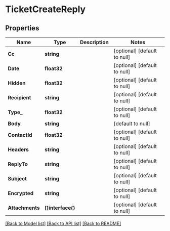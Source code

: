 # TicketCreateReply

## Properties
Name | Type | Description | Notes
------------ | ------------- | ------------- | -------------
**Cc** | **string** |  | [optional] [default to null]
**Date** | **float32** |  | [optional] [default to null]
**Hidden** | **float32** |  | [optional] [default to null]
**Recipient** | **string** |  | [optional] [default to null]
**Type_** | **float32** |  | [optional] [default to null]
**Body** | **string** |  | [default to null]
**ContactId** | **float32** |  | [optional] [default to null]
**Headers** | **string** |  | [optional] [default to null]
**ReplyTo** | **string** |  | [optional] [default to null]
**Subject** | **string** |  | [optional] [default to null]
**Encrypted** | **string** |  | [optional] [default to null]
**Attachments** | **[]interface{}** |  | [optional] [default to null]

[[Back to Model list]](../README.md#documentation-for-models) [[Back to API list]](../README.md#documentation-for-api-endpoints) [[Back to README]](../README.md)


